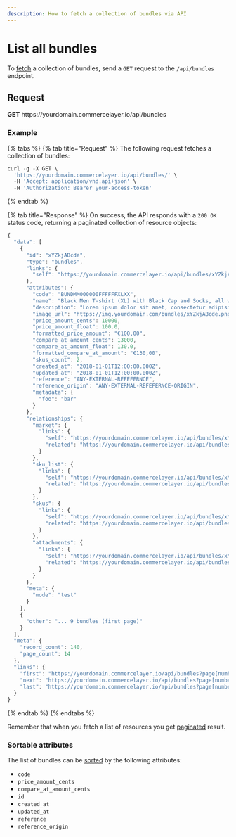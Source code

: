 ```yaml
---
description: How to fetch a collection of bundles via API
---
```


# List all bundles

To <a href="https://docs.commercelayer.io/developers/fetching-resources" target="_blank">fetch</a> a collection of bundles, send a `GET` request to the `/api/bundles` endpoint.

## Request

**GET** https://<i></i>yourdomain.commercelayer.io/api/bundles

### **Example**

{% tabs %}
{% tab title="Request" %}
The following request fetches a collection of bundles:

```javascript
curl -g -X GET \
  'https://yourdomain.commercelayer.io/api/bundles/' \
  -H 'Accept: application/vnd.api+json' \
  -H 'Authorization: Bearer your-access-token'
```
{% endtab %}

{% tab title="Response" %}
On success, the API responds with a `200 OK` status code, returning a paginated collection of resource objects:

```javascript
{
  "data": [
    {
      "id": "xYZkjABcde",
      "type": "bundles",
      "links": {
        "self": "https://yourdomain.commercelayer.io/api/bundles/xYZkjABcde"
      },
      "attributes": {
        "code": "BUNDMM000000FFFFFFXLXX",
        "name": "Black Men T-shirt (XL) with Black Cap and Socks, all with White Logo",
        "description": "Lorem ipsum dolor sit amet, consectetur adipisicing elit, sed do eiusmod tempor incididunt ut labore et dolore magna aliqua.",
        "image_url": "https://img.yourdomain.com/bundles/xYZkjABcde.png",
        "price_amount_cents": 10000,
        "price_amount_float": 100.0,
        "formatted_price_amount": "€100,00",
        "compare_at_amount_cents": 13000,
        "compare_at_amount_float": 130.0,
        "formatted_compare_at_amount": "€130,00",
        "skus_count": 2,
        "created_at": "2018-01-01T12:00:00.000Z",
        "updated_at": "2018-01-01T12:00:00.000Z",
        "reference": "ANY-EXTERNAL-REFEFERNCE",
        "reference_origin": "ANY-EXTERNAL-REFEFERNCE-ORIGIN",
        "metadata": {
          "foo": "bar"
        }
      },
      "relationships": {
        "market": {
          "links": {
            "self": "https://yourdomain.commercelayer.io/api/bundles/xYZkjABcde/relationships/market",
            "related": "https://yourdomain.commercelayer.io/api/bundles/xYZkjABcde/market"
          }
        },
        "sku_list": {
          "links": {
            "self": "https://yourdomain.commercelayer.io/api/bundles/xYZkjABcde/relationships/sku_list",
            "related": "https://yourdomain.commercelayer.io/api/bundles/xYZkjABcde/sku_list"
          }
        },
        "skus": {
          "links": {
            "self": "https://yourdomain.commercelayer.io/api/bundles/xYZkjABcde/relationships/skus",
            "related": "https://yourdomain.commercelayer.io/api/bundles/xYZkjABcde/skus"
          }
        },
        "attachments": {
          "links": {
            "self": "https://yourdomain.commercelayer.io/api/bundles/xYZkjABcde/relationships/attachments",
            "related": "https://yourdomain.commercelayer.io/api/bundles/xYZkjABcde/attachments"
          }
        }
      },
      "meta": {
        "mode": "test"
      }
    },
    {
      "other": "... 9 bundles (first page)"
    }
  ],
  "meta": {
    "record_count": 140,
    "page_count": 14
  },
  "links": {
    "first": "https://yourdomain.commercelayer.io/api/bundles?page[number]=1&page[size]=10",
    "next": "https://yourdomain.commercelayer.io/api/bundles?page[number]=2&page[size]=10",
    "last": "https://yourdomain.commercelayer.io/api/bundles?page[number]=14&page[size]=10"
  }
}
```
{% endtab %}
{% endtabs %}

Remember that when you fetch a list of resources you get <a href="https://docs.commercelayer.io/developers/pagination" target="_blank">paginated</a> result.

### Sortable attributes

The list of bundles can be <a href="https://docs.commercelayer.io/developers/sorting-results" target="_blank">sorted</a> by the following attributes:

* `code`
* `price_amount_cents`
* `compare_at_amount_cents`
* `id`
* `created_at`
* `updated_at`
* `reference`
* `reference_origin`

